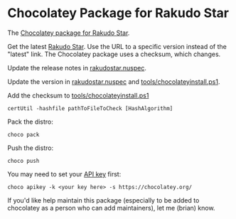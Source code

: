 # Chocolatey Package for Rakudo Star

The [Chocolatey package for Rakudo Star](https://chocolatey.org/packages/rakudostar).

Get the latest [Rakudo Star](http://rakudo.org/downloads/star/).
Use the URL to a specific version instead of the "latest" link. The
Chocolatey package uses a checksum, which changes.

Update the release notes in [rakudostar.nuspec](rakudostar.nuspec).

Update the version in  [rakudostar.nuspec](rakudostar.nuspec)
and [tools/chocolateyinstall.ps1](tools/chocolateyinstall.ps1).

Add the checksum to [tools/chocolateyinstall.ps1](tools/chocolateyinstall.ps1)

	certUtil -hashfile pathToFileToCheck [HashAlgorithm]

Pack the distro:

	choco pack

Push the distro:

	choco push

You may need to set your [API key](https://github.com/chocolatey/choco/wiki/CommandsApiKey) first:

	choco apikey -k <your key here> -s https://chocolatey.org/

If you'd like help maintain this package (especially to be added to chocolatey
as a person who can add maintainers), let me (brian) know.
